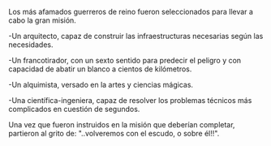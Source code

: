 ﻿Los más afamados guerreros de reino fueron seleccionados para llevar a cabo la gran misión.

-Un arquitecto, capaz de construir las infraestructuras necesarias según las necesidades.

-Un francotirador, con un sexto sentido para predecir el peligro y con capacidad de abatir un blanco a cientos de kilómetros.

-Un alquimista, versado en la artes y ciencias mágicas.

-Una científica-ingeniera, capaz de resolver los problemas técnicos más complicados en cuestión de segundos.

Una vez que fueron instruidos en la misión que deberían completar, partieron al grito de: "..volveremos con el escudo, o sobre él!!".